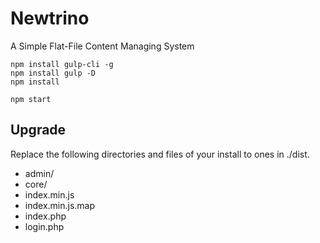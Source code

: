 # Newtrino

A Simple Flat-File Content Managing System

```console
npm install gulp-cli -g
npm install gulp -D
npm install
```

```console
npm start
```

## Upgrade

Replace the following directories and files of your install to ones in ./dist.

* admin/
* core/
* index.min.js
* index.min.js.map
* index.php
* login.php
